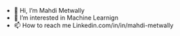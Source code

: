 - 👋 Hi, I’m Mahdi Metwally
- 👀 I’m interested in Machine Learnign
- 📫 How to reach me Linkedin.com/in/in/mahdi-metwally

